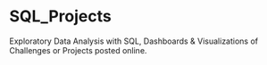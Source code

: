 # SQL_Projects

Exploratory Data Analysis with SQL, Dashboards & Visualizations of Challenges or Projects posted online.
